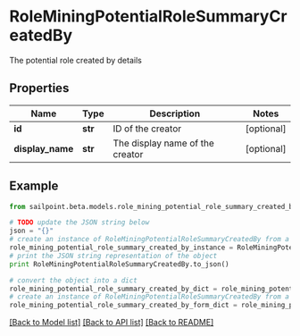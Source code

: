 # RoleMiningPotentialRoleSummaryCreatedBy

The potential role created by details

## Properties

Name | Type | Description | Notes
------------ | ------------- | ------------- | -------------
**id** | **str** | ID of the creator | [optional] 
**display_name** | **str** | The display name of the creator | [optional] 

## Example

```python
from sailpoint.beta.models.role_mining_potential_role_summary_created_by import RoleMiningPotentialRoleSummaryCreatedBy

# TODO update the JSON string below
json = "{}"
# create an instance of RoleMiningPotentialRoleSummaryCreatedBy from a JSON string
role_mining_potential_role_summary_created_by_instance = RoleMiningPotentialRoleSummaryCreatedBy.from_json(json)
# print the JSON string representation of the object
print RoleMiningPotentialRoleSummaryCreatedBy.to_json()

# convert the object into a dict
role_mining_potential_role_summary_created_by_dict = role_mining_potential_role_summary_created_by_instance.to_dict()
# create an instance of RoleMiningPotentialRoleSummaryCreatedBy from a dict
role_mining_potential_role_summary_created_by_form_dict = role_mining_potential_role_summary_created_by.from_dict(role_mining_potential_role_summary_created_by_dict)
```
[[Back to Model list]](../README.md#documentation-for-models) [[Back to API list]](../README.md#documentation-for-api-endpoints) [[Back to README]](../README.md)


